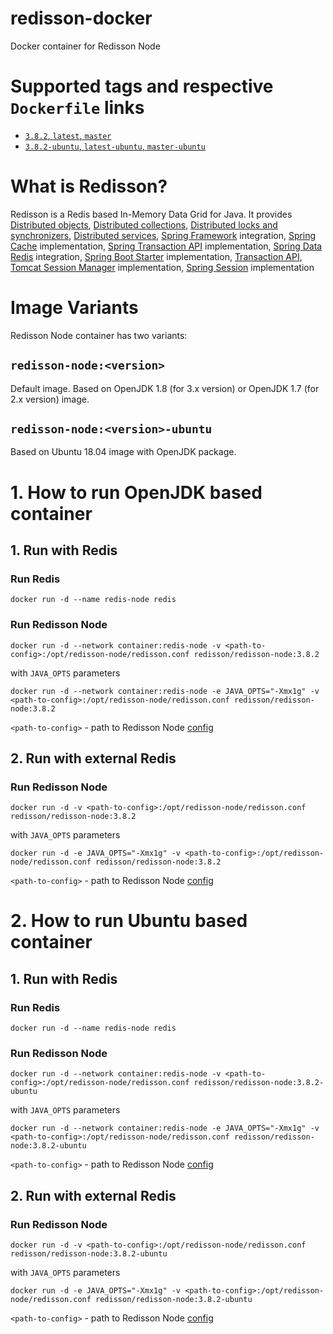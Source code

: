 # redisson-docker
Docker container for Redisson Node

# Supported tags and respective `Dockerfile` links
-	[`3.8.2`, `latest`, `master`](https://github.com/redisson/redisson-docker/blob/master/Dockerfile)
-	[`3.8.2-ubuntu`, `latest-ubuntu`, `master-ubuntu`](https://github.com/redisson/redisson-docker/blob/master-ubuntu/Dockerfile)

# What is Redisson?

Redisson is a Redis based In-Memory Data Grid for Java. It provides [Distributed objects](https://github.com/redisson/redisson/wiki/6.-Distributed-objects), [Distributed collections](https://github.com/redisson/redisson/wiki/7.-Distributed-collections), [Distributed locks and synchronizers](https://github.com/redisson/redisson/wiki/8.-Distributed-locks-and-synchronizers), [Distributed services](https://github.com/redisson/redisson/wiki/9.-distributed-services), [Spring Framework](https://github.com/redisson/redisson/wiki/14.-Integration%20with%20frameworks#141-spring-framework) integration, [Spring Cache](https://github.com/redisson/redisson/wiki/14.-Integration%20with%20frameworks/#142-spring-cache) implementation, [Spring Transaction API](https://github.com/redisson/redisson/wiki/14.-Integration-with-frameworks/#147-spring-transaction-manager) implementation, [Spring Data Redis](https://github.com/redisson/redisson/wiki/14.-Integration-with-frameworks/#148-spring-data-redis) integration, [Spring Boot Starter](https://github.com/redisson/redisson/wiki/14.-Integration-with-frameworks/#149-spring-boot-starter) implementation, [Transaction API](https://github.com/redisson/redisson/wiki/10.-Additional-features#104-transactions), [Tomcat Session Manager](https://github.com/redisson/redisson/wiki/14.-Integration%20with%20frameworks#145-tomcat-redis-session-manager) implementation, [Spring Session](https://github.com/redisson/redisson/wiki/14.-Integration%20with%20frameworks/#146-spring-session) implementation

# Image Variants

Redisson Node container has two variants:

## `redisson-node:<version>`

Default image. Based on OpenJDK 1.8 (for 3.x version) or OpenJDK 1.7 (for 2.x version) image.

## `redisson-node:<version>-ubuntu`

Based on Ubuntu 18.04 image with OpenJDK package.

# 1. How to run OpenJDK based container

## 1. Run with Redis

### Run Redis
    docker run -d --name redis-node redis

### Run Redisson Node
    docker run -d --network container:redis-node -v <path-to-config>:/opt/redisson-node/redisson.conf redisson/redisson-node:3.8.2
with `JAVA_OPTS` parameters

    docker run -d --network container:redis-node -e JAVA_OPTS="-Xmx1g" -v <path-to-config>:/opt/redisson-node/redisson.conf redisson/redisson-node:3.8.2

`<path-to-config>` - path to Redisson Node [config](https://github.com/redisson/redisson/wiki/12.-Standalone-node#122-configuration)

## 2. Run with external Redis

### Run Redisson Node
    docker run -d -v <path-to-config>:/opt/redisson-node/redisson.conf redisson/redisson-node:3.8.2
with `JAVA_OPTS` parameters

    docker run -d -e JAVA_OPTS="-Xmx1g" -v <path-to-config>:/opt/redisson-node/redisson.conf redisson/redisson-node:3.8.2

`<path-to-config>` - path to Redisson Node [config](https://github.com/redisson/redisson/wiki/12.-Standalone-node#122-configuration)


# 2. How to run Ubuntu based container

## 1. Run with Redis

### Run Redis
    docker run -d --name redis-node redis

### Run Redisson Node
    docker run -d --network container:redis-node -v <path-to-config>:/opt/redisson-node/redisson.conf redisson/redisson-node:3.8.2-ubuntu
with `JAVA_OPTS` parameters

    docker run -d --network container:redis-node -e JAVA_OPTS="-Xmx1g" -v <path-to-config>:/opt/redisson-node/redisson.conf redisson/redisson-node:3.8.2-ubuntu

`<path-to-config>` - path to Redisson Node [config](https://github.com/redisson/redisson/wiki/12.-Standalone-node#122-configuration)

## 2. Run with external Redis

### Run Redisson Node
    docker run -d -v <path-to-config>:/opt/redisson-node/redisson.conf redisson/redisson-node:3.8.2-ubuntu
with `JAVA_OPTS` parameters

    docker run -d -e JAVA_OPTS="-Xmx1g" -v <path-to-config>:/opt/redisson-node/redisson.conf redisson/redisson-node:3.8.2-ubuntu

`<path-to-config>` - path to Redisson Node [config](https://github.com/redisson/redisson/wiki/12.-Standalone-node#122-configuration)
